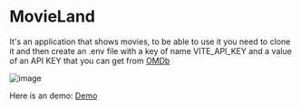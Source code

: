 # MovieLand

It's an application that shows movies, to be able to use it you need to clone it and then create an .env file with a key of name VITE_API_KEY and a value of an API KEY that you can get from [OMDb](https://omdbapi.com/)

![image](https://i.ibb.co/h2ZmQYn/Screenshot-2023-12-11-122354.png)

Here is an demo: [Demo](https://movie-land-rose-eilis.netlify.app/)
